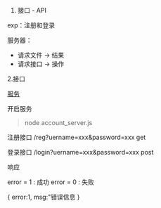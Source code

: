 1. 接口 - API

exp：注册和登录

服务器：
- 请求文件 -> 结果
- 请求接口 -> 操作

2.接口

[服务](../code/login_server.js)

开启服务
> node account_server.js

注册接口
/reg?uername=xxx&password=xxx     get

登录接口
/login?uername=xxx&password=xxx   post


响应

error = 1 : 成功
error = 0 : 失败 

{
    error:1,
    msg:"错误信息
}